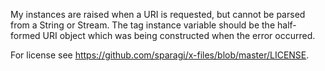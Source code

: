 My instances are raised when a URI is requested, but cannot be parsed from a String or Stream. The tag instance variable should be the half-formed URI object which was being constructed when the error occurred.


For license see https://github.com/sparagi/x-files/blob/master/LICENSE.
